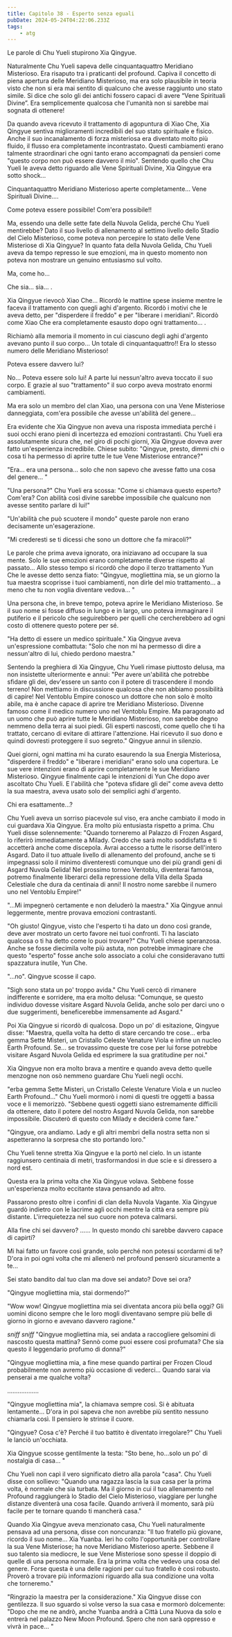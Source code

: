```yaml
---
title: Capitolo 38 - Esperto senza eguali
pubDate: 2024-05-24T04:22:06.233Z
tags:
    - atg
---
```



Le parole di Chu Yueli stupirono Xia Qingyue.


Naturalmente Chu Yueli sapeva delle cinquantaquattro Meridiano Misterioso. Era risaputo tra i praticanti del profound. Capiva il concetto di piena apertura delle Meridiano Misterioso, ma era solo plausibile in teoria visto che non si era mai sentito di qualcuno che avesse raggiunto uno stato simile. Si dice che solo gli dei antichi fossero capaci di avere “Vene Spirituali Divine”. Era semplicemente qualcosa che l'umanità non si sarebbe mai sognata di ottenere!


Da quando aveva ricevuto il trattamento di agopuntura di Xiao Che, Xia Qingyue sentiva miglioramenti incredibili del suo stato spirituale e fisico. Anche il suo incanalamento di forza misteriosa era diventato molto più fluido, il flusso era completamente incontrastato. Questi cambiamenti erano talmente straordinari che ogni tanto erano accompagnati da pensieri come "questo corpo non può essere davvero il mio". Sentendo quello che Chu Yueli le aveva detto riguardo alle Vene Spirituali Divine, Xia Qingyue era sotto shock...


Cinquantaquattro Meridiano Misterioso aperte completamente... Vene Spirituali Divine….


Come poteva essere possibile! Com'era possibile!!


Ma, essendo una delle sette fate della Nuvola Gelida, perché Chu Yueli mentirebbe? Dato il suo livello di allenamento al settimo livello dello Stadio del Cielo Misterioso, come poteva non percepire lo stato delle Vene Misteriose di Xia Qingyue? In quanto fata della Nuvola Gelida, Chu Yueli aveva da tempo represso le sue emozioni, ma in questo momento non poteva non mostrare un genuino entusiasmo sul volto.


Ma, come ho...


Che sia... sia... .


Xia Qingyue rievocò Xiao Che... Ricordò le mattine spese insieme mentre le faceva il trattamento con quegli aghi d'argento. Ricordò i motivi che le aveva detto, per "disperdere il freddo" e per "liberare i meridiani". Ricordò come Xiao Che era completamente esausto dopo ogni trattamento... .


Richiamò alla memoria il momento in cui ciascuno degli aghi d'argento avevano punto il suo corpo... Un totale di cinquantaquattro!!
Era lo stesso numero delle Meridiano Misterioso!


Poteva essere davvero lui?


No... Poteva essere solo lui! A parte lui nessun'altro aveva toccato il suo corpo. E grazie al suo "trattamento" il suo corpo aveva mostrato enormi cambiamenti.


Ma era solo un membro del clan Xiao, una persona con una Vene Misteriose danneggiata, com'era possibile che avesse un'abilità del genere...


Era evidente che Xia Qingyue non aveva una risposta immediata perché i suoi occhi erano pieni di incertezza ed emozioni contrastanti. Chu Yueli era assolutamente sicura che, nel giro di pochi giorni, Xia Qingyue doveva aver fatto un'esperienza incredibile. Chiese subito: "Qingyue, presto, dimmi chi o cosa ti ha permesso di aprire tutte le tue Vene Misteriose entrance?"


"Era... era una persona... solo che non sapevo che avesse fatto una cosa del genere... "


"Una persona?" Chu Yueli era scossa: "Come si chiamava questo esperto? Com'era? Con abilità così divine sarebbe impossibile che qualcuno non avesse sentito parlare di lui!"


"Un'abilità che può scuotere il mondo" queste parole non erano decisamente un'esagerazione.


"Mi crederesti se ti dicessi che sono un dottore che fa miracoli?"


Le parole che prima aveva ignorato, ora iniziavano ad occupare la sua mente. Solo le sue emozioni erano completamente diverse rispetto al passato... Allo stesso tempo si ricordò che dopo il terzo trattamento Yun Che le avesse detto senza fiato: "Qingyue, mogliettina mia, se un giorno la tua maestra scoprisse i tuoi cambiamenti, non dirle del mio trattamento... a meno che tu non voglia diventare vedova... "


Una persona che, in breve tempo, poteva aprire le Meridiano Misterioso. Se il suo nome si fosse diffuso in lungo e in largo, uno poteva immaginare il putiferio e il pericolo che seguirebbero per quelli che cercherebbero ad ogni costo di ottenere questo potere per sé.


"Ha detto di essere un medico spirituale." Xia Qingyue aveva un'espressione combattuta: "Solo che non mi ha permesso di dire a nessun'altro di lui, chiedo perdono maestra."


Sentendo la preghiera di Xia Qingyue, Chu Yueli rimase piuttosto delusa, ma non insistette ulteriormente e annuì: "Per avere un'abilità che potrebbe sfidare gli dei, dev'essere un santo con il potere di trascendere il mondo terreno! Non mettiamo in discussione qualcosa che non abbiamo possibilità di capire! Nel Ventoblu Empire conosco un dottore che non solo è molto abile, ma è anche capace di aprire tre Meridiano Misterioso. Divenne famoso come il medico numero uno nel Ventoblu Empire. Ma paragonato ad un uomo che può aprire tutte le Meridiano Misterioso, non sarebbe degno nemmeno della terra ai suoi piedi. Gli esperti nascosti, come quello che ti ha trattato, cercano di evitare di attirare l'attenzione. Hai ricevuto il suo dono e quindi dovresti proteggere il suo segreto." Qingyue annuì in silenzio.


Quei giorni, ogni mattina mi ha curato esaurendo la sua Energia Misteriosa, "disperdere il freddo" e "liberare i meridiani" erano solo una copertura. Le sue vere intenzioni erano di aprire completamente le sue Meridiano Misterioso. Qingyue finalmente capì le intenzioni di Yun Che dopo aver ascoltato Chu Yueli. E l'abilità che "poteva sfidare gli dei" come aveva detto la sua maestra, aveva usato solo dei semplici aghi d'argento.


Chi era esattamente...?


Chu Yueli aveva un sorriso piacevole sul viso, era anche cambiato il modo in cui guardava Xia Qingyue. Era molto più entusiasta rispetto a prima. Chu Yueli disse solennemente: "Quando torneremo al Palazzo di Frozen Asgard, lo riferirò immediatamente a Milady. Credo che sarà molto soddisfatta e ti accetterà anche come discepola. Avrai accesso a tutte le risorse dell'intero Asgard. Dato il tuo attuale livello di allenamento del profound, anche se ti impegnassi solo il minimo diventeresti comunque uno dei più grandi geni di Asgard Nuvola Gelida! Nel prossimo torneo Ventoblu, diventerai famosa, potremo finalmente liberarci della repressione della Villa della Spada Celestiale che dura da centinaia di anni! Il nostro nome sarebbe il numero uno nel Ventoblu Empire!"


"...Mi impegnerò certamente e non deluderò la maestra." Xia Qingyue annuì leggermente, mentre provava emozioni contrastanti.


"Oh giusto! Qingyue, visto che l'esperto ti ha dato un dono così grande, deve aver mostrato un certo favore nei tuoi confronti. Ti ha lasciato qualcosa o ti ha detto come lo puoi trovare?" Chu Yueli chiese speranzosa. Anche se fosse diecimila volte più astuta, non potrebbe immaginare che questo "esperto" fosse anche solo associato a colui che consideravano tutti spazzatura inutile, Yun Che.


"...no". Qingyue scosse il capo.


"Sigh sono stata un po' troppo avida." Chu Yueli cercò di rimanere indifferente e sorridere, ma era molto delusa: "Comunque, se questo individuo dovesse visitare Asgard Nuvola Gelida, anche solo per darci uno o due suggerimenti, beneficerebbe immensamente ad Asgard."


Poi Xia Qingyue si ricordò di qualcosa. Dopo un po' di esitazione, Qingyue disse: "Maestra, quella volta ha detto di stare cercando tre cose... erba gemma Sette Misteri, un Cristallo Celeste Venature Viola e infine un nucleo Earth Profound. Se... se trovassimo queste tre cose per lui forse potrebbe visitare Asgard Nuvola Gelida ed esprimere la sua gratitudine per noi."


Xia Qingyue non era molto brava a mentire e quando aveva detto quelle menzogne non osò nemmeno guardare Chu Yueli negli occhi.


"erba gemma Sette Misteri, un Cristallo Celeste Venature Viola e un nucleo Earth Profound..." Chu Yueli mormorò i nomi di questi tre oggetti a bassa voce e li memorizzò. "Sebbene questi oggetti siano estremamente difficili da ottenere, dato il potere del nostro Asgard Nuvola Gelida, non sarebbe impossibile. Discuterò di questo con Milady e deciderà come fare."


"Qingyue, ora andiamo. Lady e gli altri membri della nostra setta non si aspetteranno la sorpresa che sto portando loro."


Chu Yueli tenne stretta Xia Qingyue e la portò nel cielo. In un istante raggiunsero centinaia di metri, trasformandosi in due scie e si diressero a nord est.


Questa era la prima volta che Xia Qingyue volava. Sebbene fosse un'esperienza molto eccitante stava pensando ad altro.


Passarono presto oltre i confini di clan della Nuvola Vagante. Xia Qingyue guardò indietro con le lacrime agli occhi mentre la città era sempre più distante. L'irrequietezza nel suo cuore non poteva calmarsi.


Alla fine chi sei davvero? …… In questo mondo chi sarebbe davvero capace di capirti?


Mi hai fatto un favore così grande, solo perché non potessi scordarmi di te? D'ora in poi ogni volta che mi allenerò nel profound penserò sicuramente a te...


Sei stato bandito dal tuo clan ma dove sei andato? Dove sei ora?


"Qingyue mogliettina mia, stai dormendo?"


"Wow wow! Qingyue mogliettina mia sei diventata ancora più bella oggi? Gli uomini dicono sempre che le loro mogli diventavano sempre più belle di giorno in giorno e avevano davvero ragione."


*sniff sniff* "Qingyue mogliettina mia, sei andata a raccogliere gelsomini di nascosto questa mattina? Sennò come puoi essere così profumata? Che sia questo il leggendario profumo di donna?"


"Qingyue mogliettina mia, a fine mese quando partirai per Frozen Cloud probabilmente non avremo più occasione di vederci... Quando sarai via penserai a me qualche volta?


………………


"Qingyue mogliettina mia", la chiamava sempre così. Si è abituata lentamente... D'ora in poi sapeva che non avrebbe più sentito nessuno chiamarla così. Il pensiero le strinse il cuore.


"Qingyue? Cosa c'è? Perché il tuo battito è diventato irregolare?" Chu Yueli le lanciò un'occhiata.


Xia Qingyue scosse gentilmente la testa: "Sto bene, ho...solo un po' di nostalgia di casa... "


Chu Yueli non capì il vero significato dietro alla parola "casa". Chu Yueli disse con sollievo: "Quando una ragazza lascia la sua casa per la prima volta, è normale che sia turbata. Ma il giorno in cui il tuo allenamento nel Profound raggiungerà lo Stadio del Cielo Misterioso, viaggiare per lunghe distanze diventerà una cosa facile. Quando arriverà il momento, sarà più facile per te tornare quando ti mancherà casa."


Quando Xia Qingyue aveva menzionato casa, Chu Yueli naturalmente pensava ad una persona, disse con noncuranza: "Il tuo fratello più giovane, ricordo il suo nome... Xia Yuanba. Ieri ho colto l'opportunità per controllare la sua Vene Misteriose; ha nove Meridiano Misterioso aperte. Sebbene il suo talento sia mediocre, le sue Vene Misteriose sono spesse il doppio di quelle di una persona normale. Era la prima volta che vedevo una cosa del genere. Forse questa è una delle ragioni per cui tuo fratello è così robusto. Proverò a trovare più informazioni riguardo alla sua condizione una volta che torneremo."


"Ringrazio la maestra per la considerazione." Xia Qingyue disse con gentilezza. Il suo sguardo si volse verso la sua casa e mormorò dolcemente: "Dopo che me ne andrò, anche Yuanba andrà a Città Luna Nuova da solo e entrerà nel palazzo New Moon Profound. Spero che non sarà oppresso e vivrà in pace... "
                                


                                



